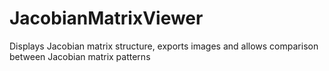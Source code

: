 # JacobianMatrixViewer
Displays Jacobian matrix structure, exports images and allows comparison between Jacobian matrix patterns
